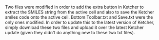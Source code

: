 Two files were modified in order to add the extra button in Ketcher to extract the SMILES string from the active cell and also to save the Ketcher smiles code onto the active cell.
Bottom Toolbar.txt and Save.txt were the only ones modified. In order to update this to the latest version of Ketcher, simply download these two files and upload it over the latest Ketcher update (given they didn't do anything new to these two txt files).
